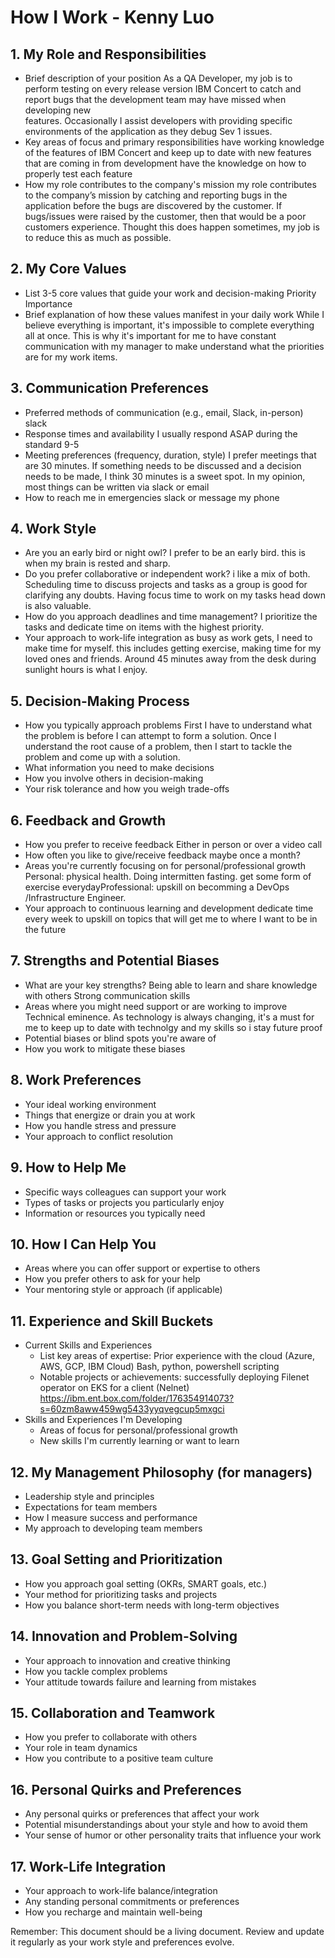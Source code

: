 # How I Work - Kenny Luo

## 1. My Role and Responsibilities
- Brief description of your position
  As a QA Developer, my job is to perform testing on every release version IBM Concert to catch and report bugs that the development team may have missed when developing new   
  features. Occasionally I assist developers with providing specific environments of the application as they debug Sev 1 issues. 
- Key areas of focus and primary responsibilities
  have working knowledge of the features of IBM Concert and keep up to date with new features that are coming in from development
  have the knowledge on how to properly test each feature 
- How my role contributes to the company's mission
  my role contributes to the company’s mission by catching and reporting bugs in the application before the bugs are discovered by the customer. If bugs/issues were raised by the 
  customer, then that would be a poor customers experience. Thought this does happen sometimes, my job is to reduce this as much as possible. 
## 2. My Core Values
- List 3-5 core values that guide your work and decision-making
  Priority
  Importance 
- Brief explanation of how these values manifest in your daily work
   While I believe everything is important, it's impossible to complete everything all at once. This is why it's important for me to have constant communication with my manager 
   to make understand what the priorities are for my work items. 
## 3. Communication Preferences
- Preferred methods of communication (e.g., email, Slack, in-person)
 slack
- Response times and availability
  I usually respond ASAP during the standard 9-5
- Meeting preferences (frequency, duration, style)
  I prefer meetings that are 30 minutes. If something needs to be discussed and a decision needs to be made, I think 30 minutes is a sweet spot. In my opinion, most things can be written via slack or email
- How to reach me in emergencies
 slack or message my phone
## 4. Work Style
- Are you an early bird or night owl?
  I prefer to be an early bird. this is when my brain is rested and sharp. 
- Do you prefer collaborative or independent work?
  i like a mix of both. Scheduling time to discuss projects and tasks as a group is good for clarifying any doubts. Having focus time to work on my tasks head down is also 
  valuable. 
- How do you approach deadlines and time management?
  I prioritize the tasks and dedicate time on items with the highest priority. 
- Your approach to work-life integration
 as busy as work gets, I need to make time for myself. this includes getting exercise, making time for my loved ones and friends. Around 45 minutes away from the desk during sunlight hours is what I enjoy. 
## 5. Decision-Making Process
- How you typically approach problems
  First I have to understand what the problem is before I can attempt to form a solution. Once I understand the root cause of a problem, then I start to tackle the problem and 
  come up with a solution. 
- What information you need to make decisions
- How you involve others in decision-making
- Your risk tolerance and how you weigh trade-offs

## 6. Feedback and Growth
- How you prefer to receive feedback
  Either in person or over a video call
- How often you like to give/receive feedback
  maybe once a month? 
- Areas you're currently focusing on for personal/professional growth
  Personal: physical health. Doing intermitten fasting. get some form of exercise everydayProfessional: upskill on becomming a DevOps /Infrastructure Engineer. 
- Your approach to continuous learning and development
  dedicate time every week to upskill on topics that will get me to where I want to be in the future

## 7. Strengths and Potential Biases
- What are your key strengths?
  Being able to learn and share knowledge with others 
Strong communication skills
- Areas where you might need support or are working to improve
  Technical eminence. As technology is always changing, it's a must for me to keep up to date with technolgy and my skills so i stay future proof  
- Potential biases or blind spots you're aware of
- How you work to mitigate these biases

## 8. Work Preferences
- Your ideal working environment
- Things that energize or drain you at work
- How you handle stress and pressure
- Your approach to conflict resolution

## 9. How to Help Me
- Specific ways colleagues can support your work
- Types of tasks or projects you particularly enjoy
- Information or resources you typically need

## 10. How I Can Help You
- Areas where you can offer support or expertise to others
- How you prefer others to ask for your help
- Your mentoring style or approach (if applicable)

## 11. Experience and Skill Buckets
- Current Skills and Experiences
  - List key areas of expertise:
    Prior experience with the cloud (Azure, AWS, GCP, IBM Cloud)
    Bash, python, powershell scripting
  - Notable projects or achievements:
    successfully deploying Filenet operator on EKS for a client (Nelnet) https://ibm.ent.box.com/folder/176354914073?s=60zm8aww459wg5433yyqvegcup5mxgci
- Skills and Experiences I'm Developing
  - Areas of focus for personal/professional growth
  - New skills I'm currently learning or want to learn

## 12. My Management Philosophy (for managers)
- Leadership style and principles
- Expectations for team members
- How I measure success and performance
- My approach to developing team members

## 13. Goal Setting and Prioritization
- How you approach goal setting (OKRs, SMART goals, etc.)
- Your method for prioritizing tasks and projects
- How you balance short-term needs with long-term objectives

## 14. Innovation and Problem-Solving
- Your approach to innovation and creative thinking
- How you tackle complex problems
- Your attitude towards failure and learning from mistakes

## 15. Collaboration and Teamwork
- How you prefer to collaborate with others
- Your role in team dynamics
- How you contribute to a positive team culture

## 16. Personal Quirks and Preferences
- Any personal quirks or preferences that affect your work
- Potential misunderstandings about your style and how to avoid them
- Your sense of humor or other personality traits that influence your work

## 17. Work-Life Integration
- Your approach to work-life balance/integration
- Any standing personal commitments or preferences
- How you recharge and maintain well-being

Remember: This document should be a living document. Review and update it regularly as your work style and preferences evolve.
